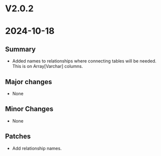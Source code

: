 # V2.0.2
# 2024-10-18

## Summary
- Added names to relationships where connecting tables will be needed. This is on Array[Varchar] columns.


## Major changes
- None


## Minor Changes
- None


## Patches
- Add relationship names.